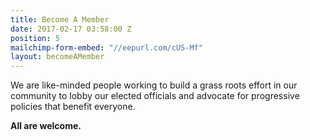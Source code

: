 ```yaml
---
title: Become A Member
date: 2017-02-17 03:58:00 Z
position: 5
mailchimp-form-embed: "//eepurl.com/cUS-Mf"
layout: becomeAMember
---
```


We are like-minded people working to build a grass roots effort in our community to lobby our elected officials and advocate for progressive policies that benefit everyone. 

**All are welcome.**
